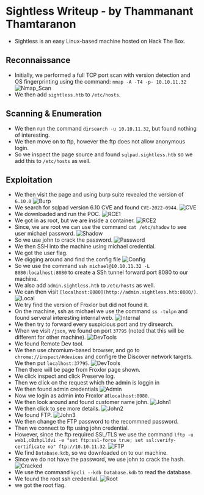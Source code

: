 # Sightless Writeup - by Thammanant Thamtaranon
  - Sightless is an easy Linux-based machine hosted on Hack The Box.

## Reconnaissance
  - Initially, we performed a full TCP port scan with version detection and OS fingerprinting using the command:
    `nmap -A -T4 -p- 10.10.11.32`  
![Nmap_Scan](Nmap_Scan.png)
  - We then add `sightless.htb` to `/etc/hosts`.

## Scanning & Enumeration
  - We then run the command `dirsearch -u 10.10.11.32`, but found nothing of interesting.
  - We then move on to ftp, however the ftp does not allow anonymous login.
  - So we inspect the page source and found `sqlpad.sightless.htb` so we add this to `/etc/hosts` as well.
    
## Exploitation
  - We then visit the page and using burp suite revealed the version of `6.10.0`
![Burp](Burp.png)
  - We search for sqlpad version 6.10 CVE and found `CVE-2022-0944`.
![CVE](CVE.png)
  - We downloaded and run the POC.
![RCE1](RCE1.png)
  - We got in as root, but we are inside a container.
![RCE2](RCE2.png)
  - Since, we are root we can use the command `cat /etc/shadow` to see user michael password.
![Shadow](Shadow.png)
  - So we use john to crack the password.
![Password](Password.png)
  - We then SSH into the machine using michael credential.
  - We got the user flag.
  - We digging around and find the config file
![Config](Condfig.png)
  - So we use the command `ssh michael@10.10.11.32 -L 8080:localhost:8080` to create a SSh tunnel forward port 8080 to our machine.
  - We also add `admin.sightless.htb` to `/etc/hosts` as well.
  - We can then visit `[localhost:8080](http://admin.sightless.htb:8080/)`.
![Local](Local.png)
  - We try find the version of Froxlor but did not found it.
  - On the machine, ssh as michael we use the command `ss -tulpn` and found serveral interesting internal web.
![Internal](Internal.png)
  - We then try to forward every suspicious port and try dirsearch.
  - When we visit `/json`, we found on port `37795` (noted that this will be different for other machine).
![DevTools](DevTools.png)
  - We found Remote Dev tool.
  - We then use chromium-based browser, and go to `chrome://inspect/#devices` and configre the Discover network targets. We then put `localhost:37795`.
![DevTools](DevTools.png)
  - Then there will be page from Froxlor page shown.
  - We click inspect and click Preserve log.
  - Then we click on the request which the admin is loggin in
  - We then found admin credentials
![Admin](Admin.png)
  - Now we login as admin into Froxlor at`localhost:8080`.
  - We then look around and found customer name john.
![John1](John1.png)
  - We then click to see more details.
![John2](John2.png)
  - We found FTP.
![John3](John3.png)
  - We then change the FTP password to the recommned password.
  - Then we connect to ftp using john credential.
  - However, since the ftp required SSL/TLS we use the command `lftp -u web1,cBzhpLldvi -e "set ftp:ssl-force true; set ssl:verify-certificate no" ftp://10.10.11.32`.
![FTP](FTP.png)
  - We find `Database.kdb`, so we downloaded on to our machine.
  - Since we do not have the password, we use john to crack the hash.
![Cracked](Cracked.png)
  - We use the command `kpcli --kdb Database.kdb` to read the database.
  - We found the root ssh credential.
![Root](Root.png)
  - we got the root flag.
